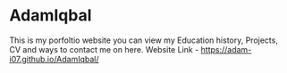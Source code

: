 # AdamIqbal
This is my porfoltio website you can view my Education history, Projects, CV and ways to contact me on here. Website Link - https://adam-i07.github.io/AdamIqbal/
